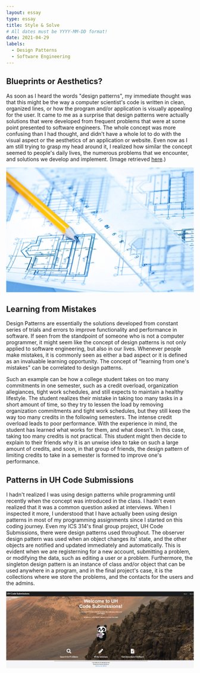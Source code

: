 ```yaml
---
layout: essay
type: essay
title: Style & Solve
# All dates must be YYYY-MM-DD format!
date: 2021-04-29
labels:
  - Design Patterns
  - Software Engineering
---
```


## Blueprints or Aesthetics?

As soon as I heard the words "design patterns", my immediate thought was that this might be the way a computer scientist's code is written in clean, organized lines, or how the program and/or application is visually appealing for the user. It came to me as a surprise that design patterns were actually solutions that were developed from frequent problems that were at some point presented to software engineers. The whole concept was more confusing than I had thought, and didn't have a whole lot to do with the visual aspect or the aesthetics of an application or website. Even now as I am still trying to grasp my head around it, I realized how similar the concept seemed to people's daily lives, the numerous problems that we encounter, and solutions we develop and implement. (Image retrieved <a href="https://jhmrad.com/22-inspiring-blueprint-design-photo/architecture-design-blueprint/">here</a>.)

<img class="ui medium floated image" src="../images/blueprint.jpg">

## Learning from Mistakes

Design Patterns are essentially the solutions developed from constant series of trials and errors to improve functionality and performance in software. If seen from the standpoint of someone who is not a computer programmer, it might seem like the concept of design patterns is not only applied to software engineering, but also in our lives. Whenever people make mistakes, it is commonly seen as either a bad aspect or it is defined as an invaluable learning opportunity. The concept of "learning from one's mistakes" can be correlated to design patterns.

Such an example can be how a college student takes on too many commitments in one semester, such as a credit overload, organization allegiances, tight work schedules, and still expects to maintain a healthy lifestyle. The student realizes their mistake in taking too many tasks in a short amount of time, so they try to lessen the load by removing organization commitments and tight work schedules, but they still keep the way too many credits in the following semesters. The intense credit overload leads to poor performance. With the experience in mind, the student has learned what works for them, and what doesn't. In this case, taking too many credits is not practical. This student might then decide to explain to their friends why it is an unwise idea to take on such a large amount of credits, and soon, in that group of friends, the design pattern of limiting credits to take in a semester is formed to improve one's performance.

## Patterns in UH Code Submissions

I hadn't realized I was using design patterns while programming until recently when the concept was introduced in the class. I hadn't even realized that it was a common question asked at interviews. When I inspected it more, I understood that I have actually been using design patterns in most of my programming assignments since I started on this coding journey. Even my ICS 314's final group project, UH Code Submissions, there were design patterns used throughout. The observer design pattern was used when an object changes its' state, and the other objects are notified and updated immediately and automatically. This is evident when we are registerning for a new account, submitting a problem, or modifying the data, such as editing a user or a problem. Furthermore, the singleton design pattern is an instance of class and/or object that can be used anywhere in a program, and in the final project's case, it is the collections where we store the problems, and the contacts for the users and the admins.

<img class="ui medium floated image" src="../images/uhcode.png">
